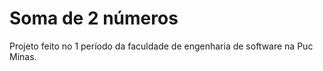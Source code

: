 # Soma de 2 números
Projeto feito no 1 período da faculdade de engenharia de software na Puc Minas.
